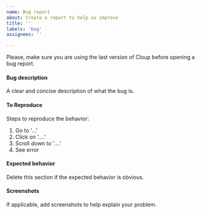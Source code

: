 ```yaml
---
name: Bug report
about: Create a report to help us improve
title: ''
labels: 'bug'
assignees: ''

---
```


Please, make sure you are using the last version of Cloup before
opening a bug report.

#### Bug description
A clear and concise description of what the bug is.

#### To Reproduce
Steps to reproduce the behavior:
1. Go to '...'
2. Click on '....'
3. Scroll down to '....'
4. See error

#### Expected behavior
Delete this section if the expected behavior is obvious.

#### Screenshots
If applicable, add screenshots to help explain your problem.
